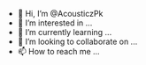 - 👋 Hi, I’m @AcousticzPk
- 👀 I’m interested in ...
- 🌱 I’m currently learning ...
- 💞️ I’m looking to collaborate on ...
- 📫 How to reach me ...

<!---
AcousticzPk/AcousticzPk is a ✨ special ✨ repository because its `README.md` (this file) appears on your GitHub profile.
You can click the Preview link to take a look at your changes.
--->
